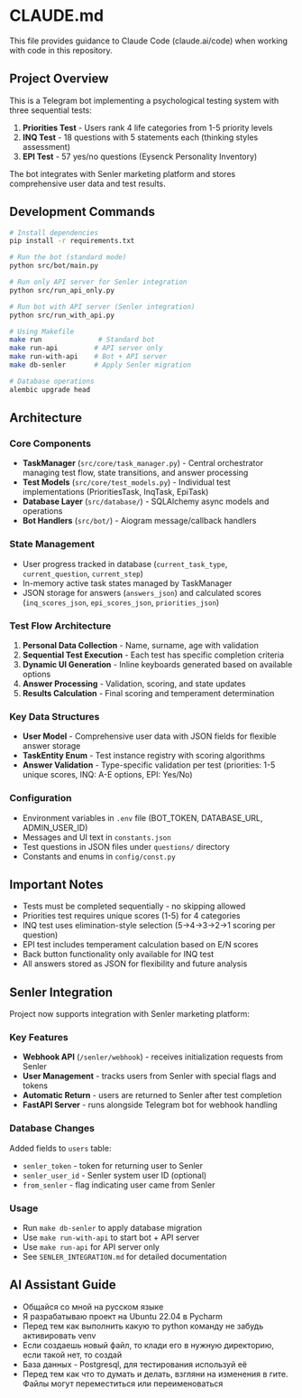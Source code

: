 # CLAUDE.md

This file provides guidance to Claude Code (claude.ai/code) when working with code in this repository.

## Project Overview

This is a Telegram bot implementing a psychological testing system with three sequential tests:
1. **Priorities Test** - Users rank 4 life categories from 1-5 priority levels
2. **INQ Test** - 18 questions with 5 statements each (thinking styles assessment) 
3. **EPI Test** - 57 yes/no questions (Eysenck Personality Inventory)

The bot integrates with Senler marketing platform and stores comprehensive user data and test results.

## Development Commands

```bash
# Install dependencies
pip install -r requirements.txt

# Run the bot (standard mode)
python src/bot/main.py

# Run only API server for Senler integration
python src/run_api_only.py

# Run bot with API server (Senler integration)
python src/run_with_api.py

# Using Makefile
make run              # Standard bot
make run-api         # API server only  
make run-with-api    # Bot + API server
make db-senler       # Apply Senler migration

# Database operations
alembic upgrade head
```

## Architecture

### Core Components

- **TaskManager** (`src/core/task_manager.py`) - Central orchestrator managing test flow, state transitions, and answer processing
- **Test Models** (`src/core/test_models.py`) - Individual test implementations (PrioritiesTask, InqTask, EpiTask) 
- **Database Layer** (`src/database/`) - SQLAlchemy async models and operations
- **Bot Handlers** (`src/bot/`) - Aiogram message/callback handlers

### State Management

- User progress tracked in database (`current_task_type`, `current_question`, `current_step`)
- In-memory active task states managed by TaskManager
- JSON storage for answers (`answers_json`) and calculated scores (`inq_scores_json`, `epi_scores_json`, `priorities_json`)

### Test Flow Architecture

1. **Personal Data Collection** - Name, surname, age with validation
2. **Sequential Test Execution** - Each test has specific completion criteria
3. **Dynamic UI Generation** - Inline keyboards generated based on available options
4. **Answer Processing** - Validation, scoring, and state updates
5. **Results Calculation** - Final scoring and temperament determination

### Key Data Structures

- **User Model** - Comprehensive user data with JSON fields for flexible answer storage
- **TaskEntity Enum** - Test instance registry with scoring algorithms
- **Answer Validation** - Type-specific validation per test (priorities: 1-5 unique scores, INQ: A-E options, EPI: Yes/No)

### Configuration

- Environment variables in `.env` file (BOT_TOKEN, DATABASE_URL, ADMIN_USER_ID)
- Messages and UI text in `constants.json`
- Test questions in JSON files under `questions/` directory
- Constants and enums in `config/const.py`

## Important Notes

- Tests must be completed sequentially - no skipping allowed
- Priorities test requires unique scores (1-5) for 4 categories
- INQ test uses elimination-style selection (5→4→3→2→1 scoring per question)
- EPI test includes temperament calculation based on E/N scores
- Back button functionality only available for INQ test
- All answers stored as JSON for flexibility and future analysis

## Senler Integration

Project now supports integration with Senler marketing platform:

### Key Features
- **Webhook API** (`/senler/webhook`) - receives initialization requests from Senler
- **User Management** - tracks users from Senler with special flags and tokens  
- **Automatic Return** - users are returned to Senler after test completion
- **FastAPI Server** - runs alongside Telegram bot for webhook handling

### Database Changes
Added fields to `users` table:
- `senler_token` - token for returning user to Senler
- `senler_user_id` - Senler system user ID (optional)
- `from_senler` - flag indicating user came from Senler

### Usage
- Run `make db-senler` to apply database migration
- Use `make run-with-api` to start bot + API server
- Use `make run-api` for API server only
- See `SENLER_INTEGRATION.md` for detailed documentation

## AI Assistant Guide
- Общайся со мной на русском языке
- Я разрабатываю проект на Ubuntu 22.04 в Pycharm
- Перед тем как выполнить какую то python команду не забудь активировать venv
- Если создаешь новый файл, то клади его в нужную директорию, если такой нет, то создай
- База данных - Postgresql, для тестирования используй её
- Перед тем как что то думать и делать, взгляни на изменения в гите. Файлы могут переместиться или переименоваться